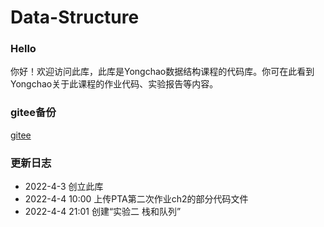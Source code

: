 # Data-Structure

### Hello
你好！欢迎访问此库，此库是Yongchao数据结构课程的代码库。你可在此看到Yongchao关于此课程的作业代码、实验报告等内容。

### gitee备份
[gitee](https://gitee.com/LYC-wilson/Data_Structure)

### 更新日志
* 2022-4-3 创立此库
* 2022-4-4 10:00 上传PTA第二次作业ch2的部分代码文件
* 2022-4-4 21:01 创建“实验二 栈和队列”
